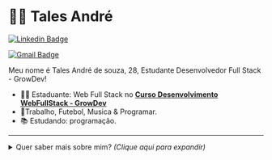 # :man_technologist: Tales André

[![Linkedin Badge](https://img.shields.io/badge/-LinkedIn-blue?style=for-the-badge&logo=Linkedin&logoColor=white&link=https://www.linkedin.com/in/tales-andr%C3%A9-de-souza-064069229/)](https://www.linkedin.com/in/tales-andr%C3%A9-de-souza-064069229/)

[![Gmail Badge](https://img.shields.io/badge/-Gmail-c14438?style=for-the-badge&logo=Gmail&logoColor=white&link=tales:talesmais1@gmail.com)](tales:talesmais1@gmail.com)

Meu nome é Tales André de souza, 28, Estudante Desenvolvedor Full Stack - GrowDev!

- :office_worker: Estaduante: Web Full Stack no [**Curso Desenvolvimento WebFullStack - GrowDev**](https://www.growdev.com.br/)
- :blue_heart:Trabalho, Futebol, Musica & Programar.
- :books: Estudando: programação.

---

<details>
  <summary> Quer saber mais sobre mim? </b> <i>(Clique aqui para expandir)</i> </summary>
  <br>
  
   Estudante Programa Starter Full Stack Developer - Growdev

Tenho como objetivo usar a tecnologia do programa starter Full Stack Developer da Growdev a meu favor para melhorar minha experiência na área.

Logo que me formei no ensino médio eu me dediquei ao conhecimento na área de comunicação aplicada, onde os meus olhos se abriram para a comunicação em geral, sendo elas: Tecnológica, física e curricular. á partir de então, eu comecei a ter um interesse maior pela Programação, onde o meu conhecimento prévio em comunicação pode ser muito útil nessa área de atuação.

Procuro por empresas que me deem a oportunidade de seguir crescendo nessa área de atuação, onde eu possa desenvolver meus conhecimentos e habilidades de acordo com o meu desenvolvimento.

Meu propósito é crescer nessa área tecnológica e contribuir para o crescimento da organização.
  </a>
  
---

  
</details>
